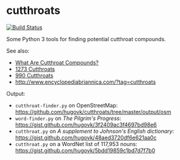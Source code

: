 # cutthroats

[![Build Status](https://travis-ci.org/hugovk/cutthroats.svg?branch=master)](https://travis-ci.org/hugovk/cutthroats)

Some Python 3 tools for finding potential cutthroat compounds.

See also:

 * [What Are Cutthroat Compounds?](http://www.encyclopediabriannica.com/?p=57)
 * [1273 Cutthroats](http://www.encyclopediabriannica.com/?p=473)
 * [990 Cutthroats](http://www.encyclopediabriannica.com/?p=45)
 * http://www.encyclopediabriannica.com/?tag=cutthroats

Output:
 * `cutthroat-finder.py` on OpenStreetMap: https://github.com/hugovk/cutthroats/tree/master/output/osm
 * `word-finder.py` on *The Pilgrim's Progress*: https://gist.github.com/hugovk/3f2409ac3f4697bd98e6
 * `cutthroat.py` on *A supplement to Johnson's English dictionary*: https://gist.github.com/hugovk/48aed3720df6e621aa0c
 * `cutthroat.py` on a WordNet list of 117,953 nouns: https://gist.github.com/hugovk/5bdd19859c1bd7d7f7b0

